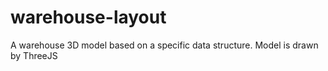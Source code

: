 # warehouse-layout
A warehouse 3D model based on a specific data structure. Model is drawn by ThreeJS
